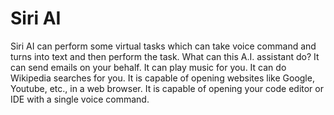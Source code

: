# Siri AI
Siri AI can perform some virtual tasks which can take voice command and turns into text and then perform the task. 
What can this A.I. assistant do?
It can send emails on your behalf.
It can play music for you.
It can do Wikipedia searches for you.
It is capable of opening websites like Google, Youtube, etc., in a web browser.
It is capable of opening your code editor or IDE with a single voice command.
